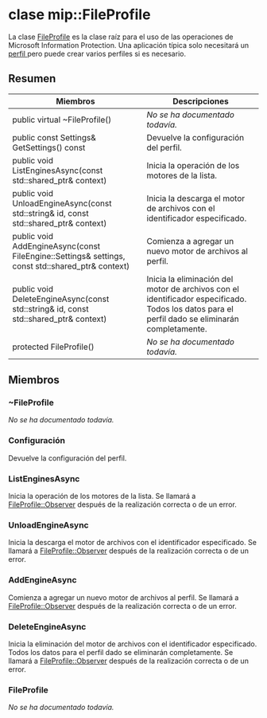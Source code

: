 # <a name="class-mipfileprofile"></a>clase mip::FileProfile 
La clase [FileProfile](class_mip_fileprofile.md) es la clase raíz para el uso de las operaciones de Microsoft Information Protection.
Una aplicación típica solo necesitará un [perfil ](class_mip_profile.md) pero puede crear varios perfiles si es necesario.
  
## <a name="summary"></a>Resumen
 Miembros                        | Descripciones                                
--------------------------------|---------------------------------------------
 public virtual ~FileProfile()  | _No se ha documentado todavía._
 public const Settings& GetSettings() const  |  Devuelve la configuración del perfil.
public void ListEnginesAsync(const std::shared_ptr<void>& context)  |  Inicia la operación de los motores de la lista.
public void UnloadEngineAsync(const std::string& id, const std::shared_ptr<void>& context)  |  Inicia la descarga el motor de archivos con el identificador especificado.
public void AddEngineAsync(const FileEngine::Settings& settings, const std::shared_ptr<void>& context)  |  Comienza a agregar un nuevo motor de archivos al perfil.
public void DeleteEngineAsync(const std::string& id, const std::shared_ptr<void>& context)  |  Inicia la eliminación del motor de archivos con el identificador especificado. Todos los datos para el perfil dado se eliminarán completamente.
 protected FileProfile()  | _No se ha documentado todavía._
  
## <a name="members"></a>Miembros
  
### <a name="fileprofile"></a>~FileProfile
_No se ha documentado todavía._

  
### <a name="settings"></a>Configuración
Devuelve la configuración del perfil.
  
### <a name="listenginesasync"></a>ListEnginesAsync
Inicia la operación de los motores de la lista.
Se llamará a [FileProfile::Observer](class_mip_fileprofile_observer.md) después de la realización correcta o de un error.
  
### <a name="unloadengineasync"></a>UnloadEngineAsync
Inicia la descarga el motor de archivos con el identificador especificado. Se llamará a [FileProfile::Observer](class_mip_fileprofile_observer.md) después de la realización correcta o de un error.
  
### <a name="addengineasync"></a>AddEngineAsync
Comienza a agregar un nuevo motor de archivos al perfil.
Se llamará a [FileProfile::Observer](class_mip_fileprofile_observer.md) después de la realización correcta o de un error.
  
### <a name="deleteengineasync"></a>DeleteEngineAsync
Inicia la eliminación del motor de archivos con el identificador especificado. Todos los datos para el perfil dado se eliminarán completamente.
Se llamará a [FileProfile::Observer](class_mip_fileprofile_observer.md) después de la realización correcta o de un error.
  
### <a name="fileprofile"></a>FileProfile
_No se ha documentado todavía._
